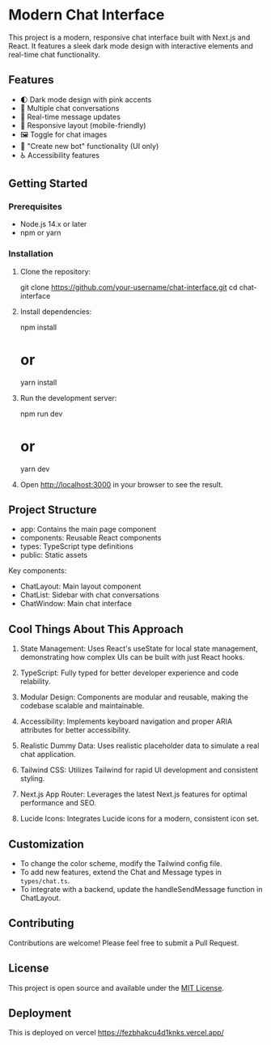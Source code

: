 # Modern Chat Interface

This project is a modern, responsive chat interface built with Next.js and React. It features a sleek dark mode design with interactive elements and real-time chat functionality.

## Features

- 🌓 Dark mode design with pink accents
- 💬 Multiple chat conversations
- 🔄 Real-time message updates
- 📱 Responsive layout (mobile-friendly)
- 🖼️ Toggle for chat images
- 🤖 "Create new bot" functionality (UI only)
- ♿ Accessibility features

## Getting Started

### Prerequisites

- Node.js 14.x or later
- npm or yarn

### Installation

1. Clone the repository:
   
   git clone https://github.com/your-username/chat-interface.git
   cd chat-interface
   

2. Install dependencies:

   npm install
   # or
   yarn install
 

3. Run the development server:
   
   npm run dev
   # or
   yarn dev


4. Open [http://localhost:3000](http://localhost:3000) in your browser to see the result.

## Project Structure

- app: Contains the main page component
- components: Reusable React components
- types: TypeScript type definitions
- public: Static assets

Key components:
- ChatLayout: Main layout component
- ChatList: Sidebar with chat conversations
- ChatWindow: Main chat interface

## Cool Things About This Approach

1. State Management: Uses React's useState for local state management, demonstrating how complex UIs can be built with just React hooks.

2. TypeScript: Fully typed for better developer experience and code relability.

3. Modular Design: Components are modular and reusable, making the codebase scalable and maintainable.

4. Accessibility: Implements keyboard navigation and proper ARIA attributes for better accessibility.

5. Realistic Dummy Data: Uses realistic placeholder data to simulate a real chat application.

6. Tailwind CSS: Utilizes Tailwind for rapid UI development and consistent styling.

7. Next.js App Router: Leverages the latest Next.js features for optimal performance and SEO.

8. Lucide Icons: Integrates Lucide icons for a modern, consistent icon set.

## Customization

- To change the color scheme, modify the Tailwind config file.
- To add new features, extend the Chat and Message types in `types/chat.ts`.
- To integrate with a backend, update the handleSendMessage function in ChatLayout.

## Contributing

Contributions are welcome! Please feel free to submit a Pull Request.

## License

This project is open source and available under the [MIT License](LICENSE).


## Deployment

This is deployed on vercel https://fezbhakcu4d1knks.vercel.app/

